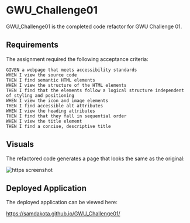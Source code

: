 # GWU_Challenge01

GWU_Challenge01 is the completed code refactor for GWU Challenge 01.

## Requirements
The assignment required the following acceptance criteria:

    GIVEN a webpage that meets accessibility standards
    WHEN I view the source code
    THEN I find semantic HTML elements
    WHEN I view the structure of the HTML elements
    THEN I find that the elements follow a logical structure independent of styling and positioning
    WHEN I view the icon and image elements
    THEN I find accessible alt attributes
    WHEN I view the heading attributes
    THEN I find that they fall in sequential order
    WHEN I view the title element
    THEN I find a concise, descriptive title

## Visuals
The refactored code generates a page that looks the same as the original:

![https screenshot](https://user-images.githubusercontent.com/96785256/155905787-928cf486-b889-4acb-97aa-ad642f765f96.png)

## Deployed Application
The deployed application can be viewed here:

https://samdakota.github.io/GWU_Challenge01/
